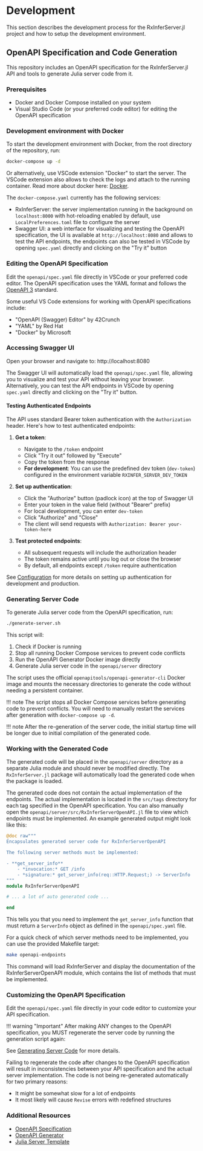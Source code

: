 # Development

This section describes the development process for the RxInferServer.jl project and how to setup the development environment.

## OpenAPI Specification and Code Generation

This repository includes an OpenAPI specification for the RxInferServer.jl API and tools to generate Julia server code from it.

### Prerequisites

- Docker and Docker Compose installed on your system
- Visual Studio Code (or your preferred code editor) for editing the OpenAPI specification

### Development environment with Docker

To start the development environment with Docker, from the root directory of the repository, run:

```bash
docker-compose up -d
```

Or alternatively, use VSCode extension "Docker" to start the server. The VSCode extension also allows to check the logs and attach to the running container. Read more about docker here: [Docker](https://docs.docker.com/get-started/).

The `docker-compose.yaml` currently has the following services:

- RxInferServer: the server implementation running in the background on `localhost:8000` with hot-reloading enabled by default, use `LocalPreferences.toml` file to configure the server
- Swagger UI: a web interface for visualizing and testing the OpenAPI specification, the UI is available at `http://localhost:8080` and allows to test the API endpoints, the endpoints can also be tested in VSCode by opening `spec.yaml` directly and clicking on the "Try it" button

### Editing the OpenAPI Specification

Edit the `openapi/spec.yaml` file directly in VSCode or your preferred code editor. The OpenAPI specification uses the YAML format and follows the [OpenAPI 3](https://swagger.io/specification/) standard.

Some useful VS Code extensions for working with OpenAPI specifications include:
- "OpenAPI (Swagger) Editor" by 42Crunch
- "YAML" by Red Hat
- "Docker" by Microsoft

### Accessing Swagger UI

Open your browser and navigate to: http://localhost:8080

The Swagger UI will automatically load the `openapi/spec.yaml` file, allowing you to visualize and test your API without leaving your browser. Alternatively, you can test the API endpoints in VSCode by opening `spec.yaml` directly and clicking on the "Try it" button.

#### Testing Authenticated Endpoints

The API uses standard Bearer token authentication with the `Authorization` header. Here's how to test authenticated endpoints:

1. **Get a token**:
   - Navigate to the `/token` endpoint
   - Click "Try it out" followed by "Execute"
   - Copy the token from the response
   - **For development**: You can use the predefined dev token (`dev-token`) configured in the environment variable `RXINFER_SERVER_DEV_TOKEN`

2. **Set up authentication**:
   - Click the "Authorize" button (padlock icon) at the top of Swagger UI
   - Enter your token in the value field (without "Bearer" prefix)
   - For local development, you can enter `dev-token`
   - Click "Authorize" and "Close"
   - The client will send requests with `Authorization: Bearer your-token-here`

3. **Test protected endpoints**:
   - All subsequent requests will include the authorization header
   - The token remains active until you log out or close the browser
   - By default, all endpoints except `/token` require authentication

See [Configuration](configuration.md) for more details on setting up authentication for development and production.

### Generating Server Code

To generate Julia server code from the OpenAPI specification, run:

```bash
./generate-server.sh
```

This script will:
1. Check if Docker is running
2. Stop all running Docker Compose services to prevent code conflicts
3. Run the OpenAPI Generator Docker image directly
4. Generate Julia server code in the `openapi/server` directory

The script uses the official `openapitools/openapi-generator-cli` Docker image and mounts the necessary directories to generate the code without needing a persistent container.

!!! note
    The script stops all Docker Compose services before generating code to prevent conflicts. You will need to manually restart the services after generation with `docker-compose up -d`.

!!! note
    After the re-generation of the server code, the initial startup time will be longer due to initial compilation of the generated code.

### Working with the Generated Code

The generated code will be placed in the `openapi/server` directory as a separate Julia module and should never be modified directly. The `RxInferServer.jl` package will automatically load the generated code when the package is loaded. 

The generated code does not contain the actual implementation of the endpoints. The actual implementation is located in the `src/tags` directory for each tag specified in the OpenAPI specification. You can also manually open the `openapi/server/src/RxInferServerOpenAPI.jl` file to view which endpoints must be implemented. An example generated output might look like this:

```julia 
@doc raw"""
Encapsulates generated server code for RxInferServerOpenAPI

The following server methods must be implemented:

- **get_server_info**
    - *invocation:* GET /info
    - *signature:* get_server_info(req::HTTP.Request;) -> ServerInfo
"""
module RxInferServerOpenAPI

# ... a lot of auto generated code ...

end
```

This tells you that you need to implement the `get_server_info` function that must return a `ServerInfo` object as defined in the `openapi/spec.yaml` file.

For a quick check of which server methods need to be implemented, you can use the provided Makefile target:

```bash
make openapi-endpoints
```

This command will load RxInferServer and display the documentation of the RxInferServerOpenAPI module, which contains the list of methods that must be implemented.

### Customizing the OpenAPI Specification

Edit the `openapi/spec.yaml` file directly in your code editor to customize your API specification. 

!!! warning "Important"
    After making ANY changes to the OpenAPI specification, you MUST regenerate the server code by running the generation script again:

See [Generating Server Code](#generating-server-code) for more details.

Failing to regenerate the code after changes to the OpenAPI specification will result in inconsistencies between your API specification and the actual server implementation. The code is not being re-generated automatically for two primary reasons:
- It might be somewhat slow for a lot of endpoints
- It most likely will cause `Revise` errors with redefined structures 

### Additional Resources

- [OpenAPI Specification](https://swagger.io/specification/)
- [OpenAPI Generator](https://openapi-generator.tech/)
- [Julia Server Template](https://openapi-generator.tech/docs/generators/julia-server)